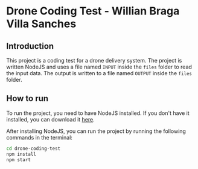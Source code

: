 # Drone Coding Test - Willian Braga Villa Sanches

## Introduction
This project is a coding test for a drone delivery system. The project is written NodeJS and uses a file named `INPUT` inside the `files` folder to read the input data. The output is written to a file named `OUTPUT` inside the `files` folder.

## How to run
To run the project, you need to have NodeJS installed. If you don't have it installed, you can download it [here](https://nodejs.org/en/download/).

After installing NodeJS, you can run the project by running the following commands in the terminal:
```bash
cd drone-coding-test
npm install
npm start
```
